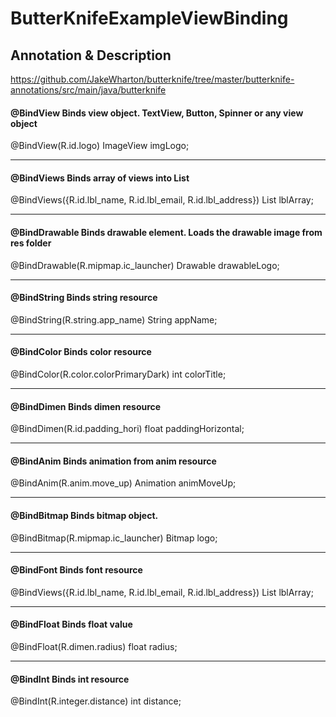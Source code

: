 # ButterKnifeExampleViewBinding

## Annotation	& Description



 https://github.com/JakeWharton/butterknife/tree/master/butterknife-annotations/src/main/java/butterknife
 
 #### @BindView	Binds view object. TextView, Button, Spinner or any view object

 @BindView(R.id.logo)
 ImageView imgLogo;

---
  #### @BindViews	Binds array of views into List

 @BindViews({R.id.lbl_name, R.id.lbl_email, R.id.lbl_address})
 List<TextView> lblArray;

 ---
  #### @BindDrawable	Binds drawable element. Loads the drawable image from res folder

 @BindDrawable(R.mipmap.ic_launcher)
 Drawable drawableLogo;

 ---
  #### @BindString	Binds string resource

 @BindString(R.string.app_name)
 String appName;

 ---
  #### @BindColor	Binds color resource

 @BindColor(R.color.colorPrimaryDark)
 int colorTitle;

 ---
  #### @BindDimen	Binds dimen resource

 @BindDimen(R.id.padding_hori)
 float paddingHorizontal;

 ---
  #### @BindAnim	Binds animation from anim resource

 @BindAnim(R.anim.move_up)
 Animation animMoveUp;

 ---
  #### @BindBitmap	Binds bitmap object.

 @BindBitmap(R.mipmap.ic_launcher)
 Bitmap logo;

 ---
  #### @BindFont	Binds font resource

 @BindViews({R.id.lbl_name, R.id.lbl_email, R.id.lbl_address})
 List<TextView> lblArray;

 ---
  #### @BindFloat	Binds float value

 @BindFloat(R.dimen.radius)
 float radius;

 ---
  #### @BindInt	Binds int resource

 @BindInt(R.integer.distance)
 int distance;
